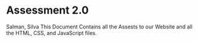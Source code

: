 # Assessment 2.0
 Salman, Silva
 This Document Contains all the Assests to our Website
 and all the HTML, CSS, and JavaScript files.
